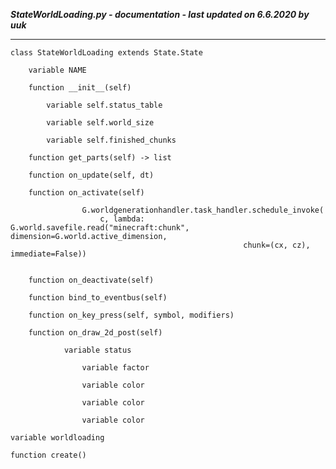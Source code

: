 ***StateWorldLoading.py - documentation - last updated on 6.6.2020 by uuk***
___

    class StateWorldLoading extends State.State

        variable NAME

        function __init__(self)

            variable self.status_table

            variable self.world_size

            variable self.finished_chunks

        function get_parts(self) -> list

        function on_update(self, dt)

        function on_activate(self)
                    
                    G.worldgenerationhandler.task_handler.schedule_invoke(
                        c, lambda: G.world.savefile.read("minecraft:chunk", dimension=G.world.active_dimension,
                                                        chunk=(cx, cz), immediate=False))


        function on_deactivate(self)

        function bind_to_eventbus(self)

        function on_key_press(self, symbol, modifiers)

        function on_draw_2d_post(self)

                variable status

                    variable factor

                    variable color

                    variable color

                    variable color

    variable worldloading

    function create()